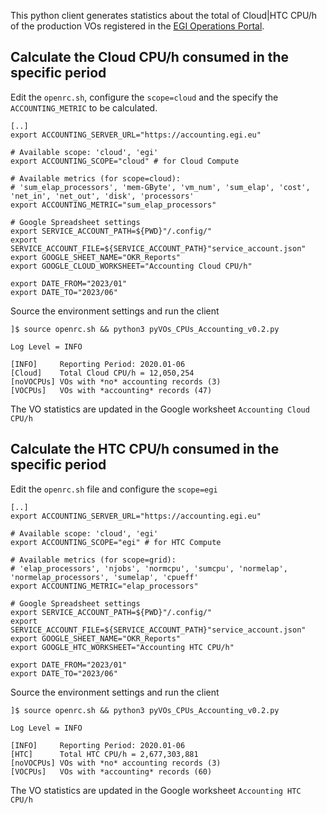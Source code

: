 This python client generates statistics about the total of Cloud|HTC CPU/h of the production VOs registered in the <a href="https://operations-portal.egi.eu/">EGI Operations Portal</a>. 

## Calculate the Cloud CPU/h consumed in the specific period

Edit the `openrc.sh`, configure the `scope=cloud` and the specify the `ACCOUNTING_METRIC` to be calculated.

```
[..]
export ACCOUNTING_SERVER_URL="https://accounting.egi.eu"

# Available scope: 'cloud', 'egi'
export ACCOUNTING_SCOPE="cloud" # for Cloud Compute

# Available metrics (for scope=cloud): 
# 'sum_elap_processors', 'mem-GByte', 'vm_num', 'sum_elap', 'cost', 'net_in', 'net_out', 'disk', 'processors'
export ACCOUNTING_METRIC="sum_elap_processors"

# Google Spreadsheet settings
export SERVICE_ACCOUNT_PATH=${PWD}"/.config/"
export SERVICE_ACCOUNT_FILE=${SERVICE_ACCOUNT_PATH}"service_account.json"
export GOOGLE_SHEET_NAME="OKR_Reports"
export GOOGLE_CLOUD_WORKSHEET="Accounting Cloud CPU/h"

export DATE_FROM="2023/01"
export DATE_TO="2023/06"
```

Source the environment settings and run the client

```
]$ source openrc.sh && python3 pyVOs_CPUs_Accounting_v0.2.py 

Log Level = INFO

[INFO]     Reporting Period: 2020.01-06
[Cloud]    Total Cloud CPU/h = 12,050,254
[noVOCPUs] VOs with *no* accounting records (3)
[VOCPUs]   VOs with *accounting* records (47)
```
The VO statistics are updated in the Google worksheet `Accounting Cloud CPU/h`

## Calculate the HTC CPU/h consumed in the specific period

Edit the `openrc.sh` file and configure the `scope=egi`

```
[..]
export ACCOUNTING_SERVER_URL="https://accounting.egi.eu"

# Available scope: 'cloud', 'egi'
export ACCOUNTING_SCOPE="egi" # for HTC Compute

# Available metrics (for scope=grid):
# 'elap_processors', 'njobs', 'normcpu', 'sumcpu', 'normelap', 'normelap_processors', 'sumelap', 'cpueff'
export ACCOUNTING_METRIC="elap_processors"

# Google Spreadsheet settings
export SERVICE_ACCOUNT_PATH=${PWD}"/.config/"
export SERVICE_ACCOUNT_FILE=${SERVICE_ACCOUNT_PATH}"service_account.json"
export GOOGLE_SHEET_NAME="OKR_Reports"
export GOOGLE_HTC_WORKSHEET="Accounting HTC CPU/h"

export DATE_FROM="2023/01"
export DATE_TO="2023/06"
```

Source the environment settings and run the client

```
]$ source openrc.sh && python3 pyVOs_CPUs_Accounting_v0.2.py 

Log Level = INFO

[INFO]     Reporting Period: 2020.01-06
[HTC]      Total HTC CPU/h = 2,677,303,881
[noVOCPUs] VOs with *no* accounting records (3)
[VOCPUs]   VOs with *accounting* records (60)
```

The VO statistics are updated in the Google worksheet `Accounting HTC CPU/h`
